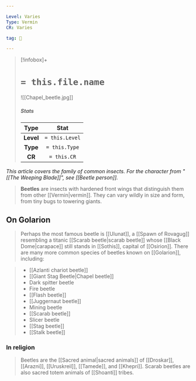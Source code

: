 ```yaml
---

Level: Varies
Type: Vermin
CR: Varies

tag: 👹

---
```


> [!infobox]+
> #  `= this.file.name`
> ![[Chapel_beetle.jpg]]
> ##### Stats
> Type | Stat |
> :---:|:---:|
> **Level** | `= this.Level` |
> **Type** | `= this.Type` |
> **CR** | `= this.CR` |



*This article covers the family of common insects. For the character from "[[The Weeping Blade]]", see [[Beetle person]].*
> **Beetles** are insects with hardened front wings that distinguish them from other [[Vermin|vermin]]. They can vary wildly in size and form, from tiny bugs to towering giants.


## On Golarion

> Perhaps the most famous beetle is [[Ulunat]], a [[Spawn of Rovagug]] resembling a titanic [[Scarab beetle|scarab beetle]] whose [[Black Dome|carapace]] still stands in [[Sothis]], capital of [[Osirion]].
> There are many more common species of beetles known on [[Golarion]], including:

> - [[Azlanti chariot beetle]]
> - [[Giant Stag Beetle|Chapel beetle]]
> - Dark spitter beetle
> - Fire beetle
> - [[Flash beetle]]
> - [[Juggernaut beetle]]
> - Mining beetle
> - [[Scarab beetle]]
> - Slicer beetle
> - [[Stag beetle]]
> - [[Stalk beetle]]

### In religion

> Beetles are the [[Sacred animal|sacred animals]] of [[Droskar]], [[Arazni]], [[Uruskreil]], [[Tamede]], and [[Khepri]].
> Scarab beetles are also sacred totem animals of [[Shoanti]] tribes.







